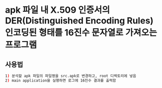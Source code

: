# apk 파일 내 X.509 인증서의 DER(Distinguished Encoding Rules) 인코딩된 형태를 16진수 문자열로 가져오는 프로그램

## 사용법

```bash
1) 분석할 apk 파일의 파일명을 src.apk로 변경하고, root 디렉토리에 넣음
2) main application을 실행하면 로그에 16진수 결과를 출력함
```
